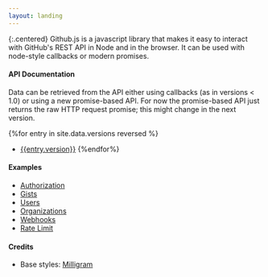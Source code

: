 ```yaml
---
layout: landing
---
```


{:.centered}
Github.js is a javascript library that makes it easy to interact with GitHub's
REST API in Node and in the browser. It can be used with node-style callbacks or
modern promises.

#### API Documentation

Data can be retrieved from the API either using callbacks (as in versions < 1.0)
or using a new promise-based API. For now the promise-based API just returns the
raw HTTP request promise; this might change in the next version.

{%for entry in site.data.versions reversed %}
* [{{entry.version}}]({{site.baseurl}}/docs/{{entry.version}}/index.html)
{%endfor%}

#### Examples

* [Authorization][authorization-examples]
* [Gists][gist-examples]
* [Users][user-examples]
* [Organizations][organization-examples]
* [Webhooks][webhook-examples]
* [Rate Limit][ratelimit-examples]

#### Credits
* Base styles: [Milligram](milligram)

[milligram]: https://milligram.github.io/
[gist-examples]: {{site.baseurl}}/examples/gists
[user-examples]: {{site.baseurl}}/examples/users
[organization-examples]: {{site.baseurl}}/examples/organizations
[authorization-examples]: {{site.baseurl}}/examples/authorization
[webhook-examples]: {{site.baseurl}}/examples/webhooks
[ratelimit-examples]: {{site.baseurl}}/examples/ratelimit
